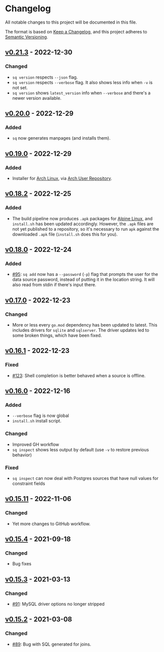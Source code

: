 # Changelog

All notable changes to this project will be documented in this file.

The format is based on [Keep a Changelog](https://keepachangelog.com/en/1.0.0/),
and this project adheres to [Semantic Versioning](https://semver.org/spec/v2.0.0.html).

## [v0.21.3] - 2022-12-30

### Changed

- `sq version` respects `--json` flag.
- `sq version` respects `--verbose` flag. It also shows less info when `-v` is not set.
- `sq version` shows `latest_version` info when `--verbose` and there's a newer version available.

## [v0.20.0] - 2022-12-29

### Added

- `sq` now generates manpages (and installs them). 

## [v0.19.0] - 2022-12-29

### Added

- Installer for [Arch Linux](https://archlinux.org), 
  via [Arch User Repository](https://aur.archlinux.org). 

## [v0.18.2] - 2022-12-25

### Added

- The build pipeline now produces `.apk` packages for [Alpine Linux](https://www.alpinelinux.org),
  and `install.sh` has been updated accordingly. However, the `.apk` files
  are not yet published to a repository, so it's necessary to run `apk` against
  the downloaded `.apk` file (`install.sh` does this for you).


## [v0.18.0] - 2022-12-24

### Added

- [#95]: `sq add` now has a `--password` (`-p`) flag that prompts the user for the data source
  password, instead of putting it in the location string. It will also read from stdin
  if there's input there.

## [v0.17.0] - 2022-12-23

### Changed

- More or less every `go.mod` dependency has been updated to latest. This includes
  drivers for `sqlite` and `sqlserver`. The driver updates led to some broken
  things, which have been fixed.

## [v0.16.1] - 2022-12-23

### Fixed

- [#123]: Shell completion is better behaved when a source is offline.

## [v0.16.0] - 2022-12-16

### Added

- `--verbose` flag is now global
- `install.sh` install script.

### Changed

- Improved GH workflow
- `sq inspect` shows less output by default (use `-v` to restore previous behavior)

### Fixed

- `sq inspect` can now deal with Postgres sources that have null values for constraint fields

## [v0.15.11] - 2022-11-06

### Changed

- Yet more changes to GitHub workflow.


## [v0.15.4] - 2021-09-18

### Changed

- Bug fixes

## [v0.15.3] - 2021-03-13

### Changed

- [#91]: MySQL driver options no longer stripped

## [v0.15.2] - 2021-03-08

### Changed

- [#89]: Bug with SQL generated for joins.


[v0.21.3]: https://github.com/neilotoole/sq/compare/v0.20.0...v0.21.3
[v0.20.0]: https://github.com/neilotoole/sq/compare/v0.19.0...v0.20.0
[v0.19.0]: https://github.com/neilotoole/sq/compare/v0.18.2...v0.19.0
[v0.18.2]: https://github.com/neilotoole/sq/compare/v0.18.0...v0.18.2
[v0.18.0]: https://github.com/neilotoole/sq/compare/v0.17.0...v0.18.0
[v0.17.0]: https://github.com/neilotoole/sq/compare/v0.16.1...v0.17.0
[v0.16.1]: https://github.com/neilotoole/sq/compare/v0.16.0...v0.16.1
[v0.16.0]: https://github.com/neilotoole/sq/compare/v0.15.11...v0.16.0
[v0.15.11]: https://github.com/neilotoole/sq/compare/v0.15.4...v0.15.11
[v0.15.4]: https://github.com/neilotoole/sq/compare/v0.15.3...v0.15.4
[v0.15.3]: https://github.com/neilotoole/sq/compare/v0.15.2...v0.15.3
[v0.15.2]: https://github.com/neilotoole/sq/releases/tag/v0.15.2

[#123]: https://github.com/neilotoole/sq/issues/123
[#95]: https://github.com/neilotoole/sq/issues/93
[#91]: https://github.com/neilotoole/sq/pull/91
[#89]: https://github.com/neilotoole/sq/pull/89
